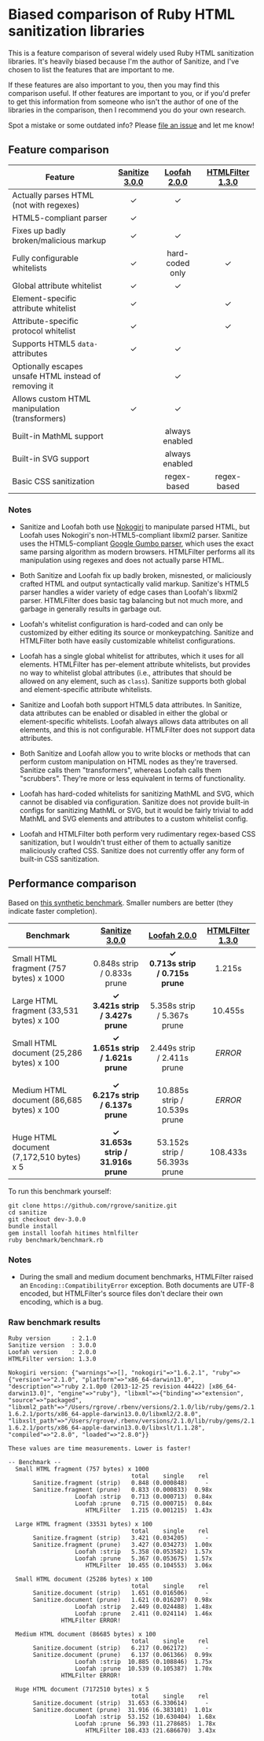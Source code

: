 # Biased comparison of Ruby HTML sanitization libraries

This is a feature comparison of several widely used Ruby HTML sanitization
libraries. It's heavily biased because I'm the author of Sanitize, and I've
chosen to list the features that are important to me.

If these features are also important to you, then you may find this comparison
useful. If other features are important to you, or if you'd prefer to get this
information from someone who isn't the author of one of the libraries in the
comparison, then I recommend you do your own research.

Spot a mistake or some outdated info? Please [file an issue][issues] and let me
know!

[issues]:https://github.com/rgrove/sanitize/issues

## Feature comparison

Feature                                               | [Sanitize 3.0.0][sanitize] | [Loofah 2.0.0][loofah] | [HTMLFilter 1.3.0][htmlfilter] |
----------------------------------------------------- |:--------------------------:|:----------------------:|:------------------------------:|
Actually parses HTML (not with regexes)               | ✓                          | ✓                      |                                |
HTML5-compliant parser                                | ✓                          |                        |                                |
Fixes up badly broken/malicious markup                | ✓                          | ✓                      |                                |
Fully configurable whitelists                         | ✓                          | hard-coded only        | ✓                              |
Global attribute whitelist                            | ✓                          | ✓                      |                                |
Element-specific attribute whitelist                  | ✓                          |                        | ✓                              |
Attribute-specific protocol whitelist                 | ✓                          |                        | ✓                              |
Supports HTML5 `data-` attributes                     | ✓                          | ✓                      |                                |
Optionally escapes unsafe HTML instead of removing it |                            | ✓                      |                                |
Allows custom HTML manipulation (transformers)        | ✓                          | ✓                      |                                |
Built-in MathML support                               |                            | always enabled         |                                |
Built-in SVG support                                  |                            | always enabled         |                                |
Basic CSS sanitization                                |                            | regex-based            | regex-based                    |

### Notes

* Sanitize and Loofah both use [Nokogiri][nokogiri] to manipulate parsed HTML,
  but Loofah uses Nokogiri's non-HTML5-compliant libxml2 parser. Sanitize uses
  the HTML5-compliant [Google Gumbo parser][gumbo], which uses the exact same
  parsing algorithm as modern browsers. HTMLFilter performs all its manipulation
  using regexes and does not actually parse HTML.

* Both Sanitize and Loofah fix up badly broken, misnested, or maliciously
  crafted HTML and output syntactically valid markup. Sanitize's HTML5 parser
  handles a wider variety of edge cases than Loofah's libxml2 parser. HTMLFilter
  does basic tag balancing but not much more, and garbage in generally results
  in garbage out.

* Loofah's whitelist configuration is hard-coded and can only be customized by
  either editing its source or monkeypatching. Sanitize and HTMLFilter both have
  easily customizable whitelist configurations.

* Loofah has a single global whitelist for attributes, which it uses for all
  elements. HTMLFilter has per-element attribute whitelists, but provides no way
  to whitelist global attributes (i.e., attributes that should be allowed on any
  element, such as `class`). Sanitize supports both global and element-specific
  attribute whitelists.

* Sanitize and Loofah both support HTML5 data attributes. In Sanitize, data
  attributes can be enabled or disabled in either the global or element-specific
  whitelists. Loofah always allows data attributes on all elements, and this is
  not configurable. HTMLFilter does not support data attributes.

* Both Sanitize and Loofah allow you to write blocks or methods that can perform
  custom manipulation on HTML nodes as they're traversed. Sanitize calls them
  "transformers", whereas Loofah calls them "scrubbers". They're more or less
  equivalent in terms of functionality.

* Loofah has hard-coded whitelists for sanitizing MathML and SVG, which cannot
  be disabled via configuration. Sanitize does not provide built-in configs for
  sanitizing MathML or SVG, but it would be fairly trivial to add MathML and
  SVG elements and attributes to a custom whitelist config.

* Loofah and HTMLFilter both perform very rudimentary regex-based CSS
  sanitization, but I wouldn't trust either of them to actually sanitize
  maliciously crafted CSS. Sanitize does not currently offer any form of
  built-in CSS sanitization.

[gumbo]:https://github.com/google/gumbo-parser
[nokogiri]:http://nokogiri.org/

## Performance comparison

Based on [this synthetic benchmark][benchmark]. Smaller numbers are better (they
indicate faster completion).

[benchmark]:https://github.com/rgrove/sanitize/tree/dev-3.0.0/benchmark

Benchmark                                  | [Sanitize 3.0.0][sanitize]             | [Loofah 2.0.0][loofah]               | [HTMLFilter 1.3.0][htmlfilter]
------------------------------------------ |:--------------------------------------:|:------------------------------------:|:------------------------------:
Small HTML fragment (757 bytes) x 1000     | <br>0.848s strip / 0.833s prune        | **✓<br>0.713s strip / 0.715s prune** | 1.215s
Large HTML fragment (33,531 bytes) x 100   | **✓<br>3.421s strip / 3.427s prune**   | <br>5.358s strip / 5.367s prune      | 10.455s
Small HTML document (25,286 bytes) x 100   | **✓<br>1.651s strip / 1.621s prune**   | <br>2.449s strip / 2.411s prune      | _ERROR_
Medium HTML document (86,685 bytes) x 100  | **✓<br>6.217s strip / 6.137s prune**   | <br>10.885s strip / 10.539s prune    | _ERROR_
Huge HTML document (7,172,510 bytes) x 5   | **✓<br>31.653s strip / 31.916s prune** | <br>53.152s strip / 56.393s prune    | 108.433s

To run this benchmark yourself:

```
git clone https://github.com/rgrove/sanitize.git
cd sanitize
git checkout dev-3.0.0
bundle install
gem install loofah hitimes htmlfilter
ruby benchmark/benchmark.rb
```

### Notes

* During the small and medium document benchmarks, HTMLFilter raised an
  `Encoding::CompatibilityError` exception. Both documents are UTF-8 encoded,
  but HTMLFilter's source files don't declare their own encoding, which is a
  bug.

### Raw benchmark results

```
Ruby version      : 2.1.0
Sanitize version  : 3.0.0
Loofah version    : 2.0.0
HTMLFilter version: 1.3.0

Nokogiri version: {"warnings"=>[], "nokogiri"=>"1.6.2.1", "ruby"=>{"version"=>"2.1.0", "platform"=>"x86_64-darwin13.0", "description"=>"ruby 2.1.0p0 (2013-12-25 revision 44422) [x86_64-darwin13.0]", "engine"=>"ruby"}, "libxml"=>{"binding"=>"extension", "source"=>"packaged", "libxml2_path"=>"/Users/rgrove/.rbenv/versions/2.1.0/lib/ruby/gems/2.1.0/gems/nokogiri-1.6.2.1/ports/x86_64-apple-darwin13.0.0/libxml2/2.8.0", "libxslt_path"=>"/Users/rgrove/.rbenv/versions/2.1.0/lib/ruby/gems/2.1.0/gems/nokogiri-1.6.2.1/ports/x86_64-apple-darwin13.0.0/libxslt/1.1.28", "compiled"=>"2.8.0", "loaded"=>"2.8.0"}}

These values are time measurements. Lower is faster!

-- Benchmark --
  Small HTML fragment (757 bytes) x 1000
                                   total    single    rel
       Sanitize.fragment (strip)   0.848 (0.000848)     -
       Sanitize.fragment (prune)   0.833 (0.000833)  0.98x
                   Loofah :strip   0.713 (0.000713)  0.84x
                   Loofah :prune   0.715 (0.000715)  0.84x
                      HTMLFilter   1.215 (0.001215)  1.43x

  Large HTML fragment (33531 bytes) x 100
                                   total    single    rel
       Sanitize.fragment (strip)   3.421 (0.034205)     -
       Sanitize.fragment (prune)   3.427 (0.034273)  1.00x
                   Loofah :strip   5.358 (0.053582)  1.57x
                   Loofah :prune   5.367 (0.053675)  1.57x
                      HTMLFilter  10.455 (0.104553)  3.06x

  Small HTML document (25286 bytes) x 100
                                   total    single    rel
       Sanitize.document (strip)   1.651 (0.016506)     -
       Sanitize.document (prune)   1.621 (0.016207)  0.98x
                   Loofah :strip   2.449 (0.024488)  1.48x
                   Loofah :prune   2.411 (0.024114)  1.46x
               HTMLFilter ERROR!

  Medium HTML document (86685 bytes) x 100
                                   total    single    rel
       Sanitize.document (strip)   6.217 (0.062172)     -
       Sanitize.document (prune)   6.137 (0.061366)  0.99x
                   Loofah :strip  10.885 (0.108846)  1.75x
                   Loofah :prune  10.539 (0.105387)  1.70x
               HTMLFilter ERROR!

  Huge HTML document (7172510 bytes) x 5
                                   total    single    rel
       Sanitize.document (strip)  31.653 (6.330614)     -
       Sanitize.document (prune)  31.916 (6.383101)  1.01x
                   Loofah :strip  53.152 (10.630404)  1.68x
                   Loofah :prune  56.393 (11.278685)  1.78x
                      HTMLFilter 108.433 (21.686670)  3.43x
```


[htmlfilter]:https://github.com/rubyworks/htmlfilter
[loofah]:https://github.com/flavorjones/loofah
[sanitize]:https://github.com/rgrove/sanitize
